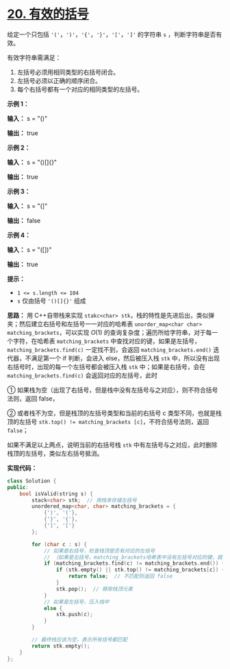# [20. 有效的括号](https://leetcode.cn/problems/valid-parentheses/)

给定一个只包括 `'('`，`')'`，`'{'`，`'}'`，`'['`，`']'` 的字符串 `s` ，判断字符串是否有效。

有效字符串需满足：

1. 左括号必须用相同类型的右括号闭合。
2. 左括号必须以正确的顺序闭合。
3. 每个右括号都有一个对应的相同类型的左括号。

**示例 1：**

**输入：** s = "()"

**输出：** true

**示例 2：**

**输入：** s = "()[]{}"

**输出：** true

**示例 3：**

**输入：** s = "(]"

**输出：** false

**示例 4：**

**输入：** s = "([])"

**输出：** true

 

**提示：**

- `1 <= s.length <= 104`
- `s` 仅由括号 `'()[]{}'` 组成

**思路：** 用 C++自带栈来实现 `stakc<char> stk`，栈的特性是先进后出，类似弹夹；然后建立右括号和左括号一一对应的哈希表 `unorder_map<char char> matching_brackets`，可以实现 $O(1)$ 的查询复杂度；遍历所给字符串，对于每一个字符，在哈希表 `matching_brackets` 中查找对应的键，如果是左括号，`matching_brackets.find(c)` 一定找不到，会返回 `matching_brackets.end()` 迭代器，不满足第一个 if 判断，会进入 else，然后被压入栈 `stk` 中，所以没有出现右括号时，出现的每一个左括号都会被压入栈 `stk` 中；如果是右括号，会在 `matching_brackets.find(c)` 会返回对应的左括号，此时

① 如果栈为空（出现了右括号，但是栈中没有左括号与之对应），则不符合括号法则，返回 false，

② 或者栈不为空，但是栈顶的左括号类型和当前的右括号 c 类型不同，也就是栈顶的左括号 `stk.top() != matching_brackets [c]`，不符合括号法则，返回 `false`；

如果不满足以上两点，说明当前的右括号栈 `stk` 中有左括号与之对应，此时删除栈顶的左括号，类似左右括号抵消。

**实现代码：**

```c++
class Solution {
public:
    bool isValid(string s) {
        stack<char> stk;  // 用栈来存储左括号
        unordered_map<char, char> matching_brackets = {
            {')', '('},
            {'}', '{'},
            {']', '['}
        };

        for (char c : s) {
            // 如果是右括号，检查栈顶是否有对应的左括号
            // （如果是左括号，matching_brackets哈希表中没有左括号对应的键，就会返回matching_brackets.end()，所以只有右括号才可能进入这个if判断
            if (matching_brackets.find(c) != matching_brackets.end()) {
                if (stk.empty() || stk.top() != matching_brackets[c]) {
                    return false;  // 不匹配则返回 false
                }
                stk.pop();  // 移除栈顶元素
            }
            // 如果是左括号，压入栈中
            else {
                stk.push(c);
            }
        }

        // 最终栈应该为空，表示所有括号都匹配
        return stk.empty();
    }
};

```

